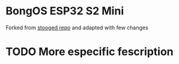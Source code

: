 # BongOS ESP32 S2 Mini
Forked from [stooged repo](https://github.com/stooged/ESP32-Server-900u) and adapted with few changes

# TODO More especific fescription
